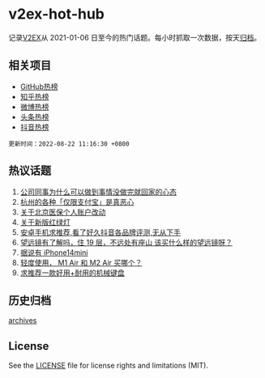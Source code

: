 # v2ex-hot-hub

 记录[V2EX](https://www.v2ex.com/)从 2021-01-06 日至今的热门话题。每小时抓取一次数据，按天[归档](archives)。
 
 ## 相关项目

- [GitHub热榜](https://github.com/snaildev/github-hot-hub)
- [知乎热榜](https://github.com/snaildev/zhihu-hot-hub)
- [微博热榜](https://github.com/snaildev/weibo-hot-hub)
- [头条热榜](https://github.com/snaildev/toutiao-hot-hub)
- [抖音热榜](https://github.com/snaildev/douyin-hot-hub)


 `更新时间：2022-08-22 11:16:30 +0800`

## 热议话题

1. [公司同事为什么可以做到事情没做完就回家的心态](https://www.v2ex.com/t/874454)
1. [杭州的各种「仅限支付宝」是真恶心](https://www.v2ex.com/t/874369)
1. [关于北京医保个人账户改动](https://www.v2ex.com/t/874456)
1. [关于新版红绿灯](https://www.v2ex.com/t/874432)
1. [安卓手机求推荐,看了好久抖音各品牌评测,无从下手](https://www.v2ex.com/t/874363)
1. [望远镜有了解吗，住 19 层，不远处有座山 该买什么样的望远镜呀？](https://www.v2ex.com/t/874314)
1. [据说有 iPhone14mini](https://www.v2ex.com/t/874337)
1. [轻度使用， M1 Air 和 M2 Air 买哪个？](https://www.v2ex.com/t/874341)
1. [求推荐一款好用+耐用的机械键盘](https://www.v2ex.com/t/874446)

## 历史归档

[archives](archives)

## License

See the [LICENSE](LICENSE) file for license rights and limitations (MIT).
